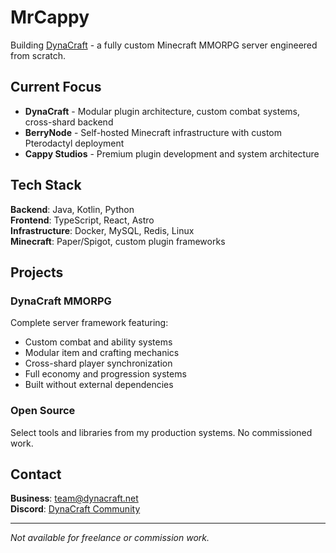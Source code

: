 # MrCappy

Building [DynaCraft](https://dynacraft.net) - a fully custom Minecraft MMORPG server engineered from scratch.

## Current Focus

- **DynaCraft** - Modular plugin architecture, custom combat systems, cross-shard backend
- **BerryNode** - Self-hosted Minecraft infrastructure with custom Pterodactyl deployment
- **Cappy Studios** - Premium plugin development and system architecture

## Tech Stack

**Backend**: Java, Kotlin, Python  
**Frontend**: TypeScript, React, Astro  
**Infrastructure**: Docker, MySQL, Redis, Linux  
**Minecraft**: Paper/Spigot, custom plugin frameworks  

## Projects

### DynaCraft MMORPG
Complete server framework featuring:
- Custom combat and ability systems
- Modular item and crafting mechanics
- Cross-shard player synchronization
- Full economy and progression systems
- Built without external dependencies

### Open Source
Select tools and libraries from my production systems. No commissioned work.

## Contact

**Business**: team@dynacraft.net  
**Discord**: [DynaCraft Community](https://discord.gg/dynacraft)  

---

*Not available for freelance or commission work.*
